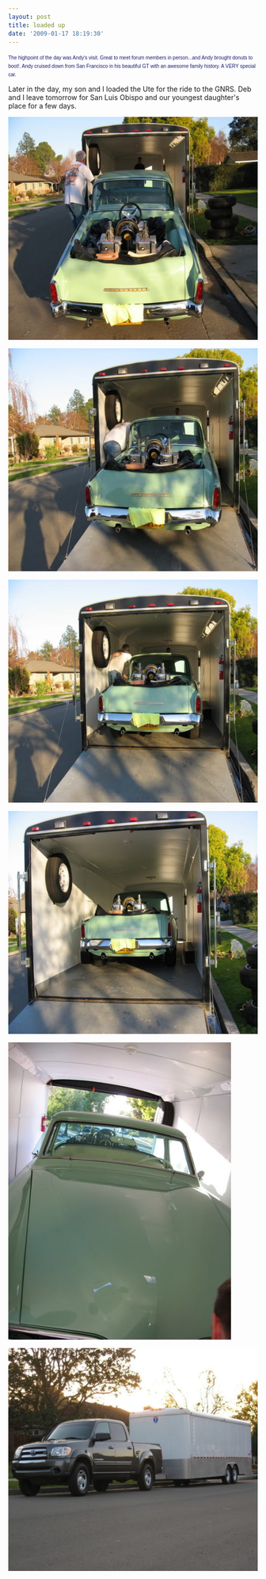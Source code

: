 ```yaml
---
layout: post
title: loaded up
date: '2009-01-17 18:19:30'
---
```

<span style="font-family: Verdana,Arial,Helvetica; color: midnightblue; font-size: x-small;"><span id="msg" class="spnMessageText">The highpoint of the day was Andy's visit. Great to meet forum members in person...and Andy brought donuts to boot!. Andy cruised down from San Francisco in his beautiful GT with an awesome family history. A VERY special car.</span></span>

Later in the day, my son and I loaded the Ute for the ride to the GNRS. Deb and I leave tomorrow for San Luis Obispo and our youngest daughter's place for a few days.

<a href="/uploads/2009/01/IMG_2152.jpg"><img class="alignnone size-medium wp-image-346" src="/uploads/2009/01/IMG_2152-600x450.jpg" alt="" width="600" height="450" /></a>

<a href="/uploads/2009/01/IMG_2153.jpg"><img class="alignnone size-medium wp-image-347" src="/uploads/2009/01/IMG_2153-600x450.jpg" alt="" width="600" height="450" /></a>

<a href="/uploads/2009/01/IMG_2154.jpg"><img class="alignnone size-medium wp-image-348" src="/uploads/2009/01/IMG_2154-600x450.jpg" alt="" width="600" height="450" /></a>

<a href="/uploads/2009/01/IMG_2155.jpg"><img class="alignnone size-medium wp-image-349" src="/uploads/2009/01/IMG_2155-600x450.jpg" alt="" width="600" height="450" /></a>

<a href="/uploads/2009/01/IMG_2157.jpg"><img class="alignnone size-medium wp-image-350" src="/uploads/2009/01/IMG_2157-450x600.jpg" alt="" width="450" height="600" /></a>

<a href="/uploads/2009/01/IMG_2160.jpg"><img class="alignnone size-medium wp-image-351" src="/uploads/2009/01/IMG_2160-600x450.jpg" alt="" width="600" height="450" /></a>

&nbsp;
